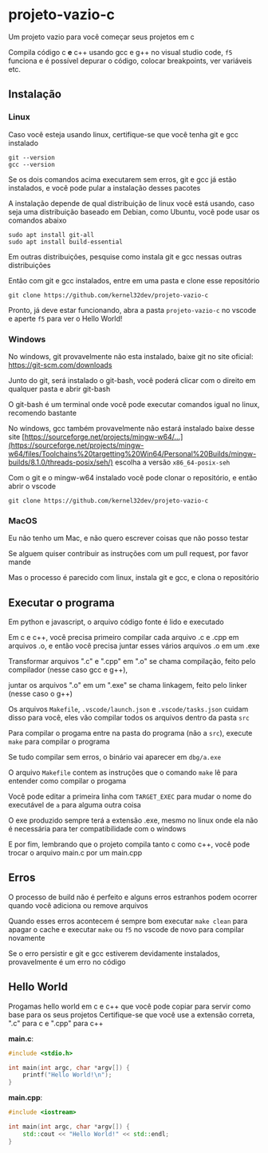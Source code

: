 # projeto-vazio-c

Um projeto vazio para você começar seus projetos em c

Compila código c **e** c++ usando gcc e g++ no visual studio code,
`f5` funciona e é possível depurar o código, colocar breakpoints, ver variáveis etc.

## Instalação

### Linux

Caso você esteja usando linux, certifique-se que você tenha git e gcc instalado

```
git --version
gcc --version
```

Se os dois comandos acima executarem sem erros, git e gcc já estão instalados,
e você pode pular a instalação desses pacotes

A instalação depende de qual distribuição de linux você está usando,
caso seja uma distribuição baseado em Debian,
como Ubuntu, você pode usar os comandos abaixo

```
sudo apt install git-all
sudo apt install build-essential
```

Em outras distribuições, pesquise como instala git e gcc nessas outras distribuições

Então com git e gcc instalados, entre em uma pasta e clone esse repositório

```
git clone https://github.com/kernel32dev/projeto-vazio-c
```

Pronto, já deve estar funcionando, abra a pasta `projeto-vazio-c`
no vscode e aperte `f5` para ver o Hello World!

### Windows

No windows, git provavelmente não esta instalado, baixe git no site oficial: https://git-scm.com/downloads

Junto do git, será instalado o git-bash, você poderá clicar com o direito em qualquer pasta e abrir git-bash

O git-bash é um terminal onde você pode executar comandos igual no linux, recomendo bastante

No windows, gcc também provavelmente não estará instalado baixe desse site
[https://sourceforge.net/projects/mingw-w64/...](https://sourceforge.net/projects/mingw-w64/files/Toolchains%20targetting%20Win64/Personal%20Builds/mingw-builds/8.1.0/threads-posix/seh/)
escolha a versão `x86_64-posix-seh`

Com o git e o mingw-w64 instalado você pode clonar o repositório, e então abrir o vscode

```
git clone https://github.com/kernel32dev/projeto-vazio-c
```

### MacOS

Eu não tenho um Mac, e não quero escrever coisas que não posso testar

Se alguem quiser contribuir as instruções com um pull request, por favor mande

Mas o processo é parecido com linux, instala git e gcc, e clona o repositório

## Executar o programa

Em python e javascript, o arquivo código fonte é lido e executado

Em c e c++, você precisa primeiro compilar cada arquivo .c e .cpp em arquivos .o, e então você precisa juntar esses vários arquivos .o em um .exe

Transformar arquivos ".c" e ".cpp" em ".o" se chama compilação, feito pelo compilador (nesse caso gcc e g++),

juntar os arquivos ".o" em um ".exe" se chama linkagem, feito pelo linker (nesse caso o g++)

Os arquivos `Makefile`, `.vscode/launch.json` e `.vscode/tasks.json` cuidam disso para você, eles vão compilar todos os arquivos dentro da pasta `src`

Para compilar o progama entre na pasta do programa (não a `src`), execute `make` para compilar o programa

Se tudo compilar sem erros, o binário vai aparecer em `dbg/a.exe`

O arquivo `Makefile` contem as instruções que o comando `make` lê para entender como compilar o progama

Você pode editar a primeira linha com `TARGET_EXEC` para mudar o nome do executável de `a` para alguma outra coisa

O exe produzido sempre terá a extensão .exe, mesmo no linux onde ela não é necessária para ter compatibilidade com o windows

E por fim, lembrando que o projeto compila tanto c como c++, você pode trocar o arquivo main.c por um main.cpp

## Erros

O processo de build não é perfeito e alguns erros estranhos podem ocorrer quando você adiciona ou remove arquivos

Quando esses erros acontecem é sempre bom executar `make clean` para apagar o cache e executar `make` ou `f5` no vscode de novo para compilar novamente

Se o erro persistir e git e gcc estiverem devidamente instalados, provavelmente é um erro no código

## Hello World

Progamas hello world em c e c++ que você pode copiar para servir como base para os seus projetos
Certifique-se que você use a extensão correta, ".c" para c e ".cpp" para c++

**main.c**:
```c++
#include <stdio.h>

int main(int argc, char *argv[]) {
    printf("Hello World!\n");
}
```

**main.cpp**:
```c++
#include <iostream>

int main(int argc, char *argv[]) {
    std::cout << "Hello World!" << std::endl;
}
```
